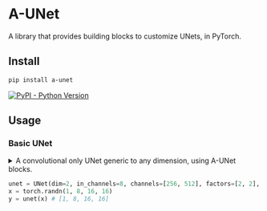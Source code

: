 # A-UNet

A library that provides building blocks to customize UNets, in PyTorch.

## Install
```bash
pip install a-unet
```

[![PyPI - Python Version](https://img.shields.io/pypi/v/a-unet?style=flat&colorA=black&colorB=black)](https://pypi.org/project/a-unet/)


## Usage

### Basic UNet

<details> <summary> A convolutional only UNet generic to any dimension, using A-UNet blocks. </summary>

```py
from typing import List
from a_unet import T, Downsample, Repeat, ResnetBlock, Skip, Upsample
from torch import nn

def UNet(
    dim: int,
    in_channels: int,
    channels: List[int],
    factors: List[int],
    blocks: List[int],
) -> nn.Module:
    # Check lengths
    n_layers = len(channels)
    assert n_layers == len(factors) and n_layers == len(blocks), "lengths must match"

    # Resnet stack
    def Stack(channels: int, n_blocks: int) -> nn.Module:
        # The T function is used create a type template that pre-initializes paramters if called
        Block = T(ResnetBlock)(dim=dim, in_channels=channels, out_channels=channels)
        resnet = Repeat(Block, times=n_blocks)
        return resnet

    # Build UNet recursively
    def Net(i: int) -> nn.Module:
        if i == n_layers: return nn.Identity()
        in_ch, out_ch = (channels[i - 1] if i > 0 else in_channels), channels[i]
        factor = factors[i]
        # Wraps modules with skip connection that merges paths with torch.add
        return Skip(torch.add)(
            Downsample(dim=dim, factor=factor, in_channels=in_ch, out_channels=out_ch),
            Stack(channels=out_ch, n_blocks=blocks[i]),
            Net(i + 1),
            Stack(channels=out_ch, n_blocks=blocks[i]),
            Upsample(dim=dim, factor=factor, in_channels=out_ch, out_channels=in_ch),
        )
    return Net(0)
```

</details>

```py
unet = UNet(dim=2, in_channels=8, channels=[256, 512], factors=[2, 2], blocks=[2, 2])
x = torch.randn(1, 8, 16, 16)
y = unet(x) # [1, 8, 16, 16]
```
